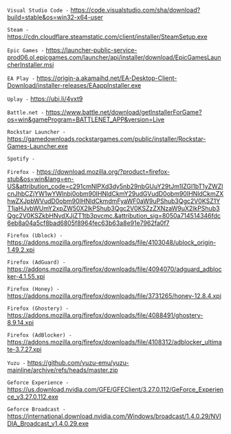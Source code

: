`Visual Studio Code -` https://code.visualstudio.com/sha/download?build=stable&os=win32-x64-user

`Steam -` https://cdn.cloudflare.steamstatic.com/client/installer/SteamSetup.exe

`Epic Games -` https://launcher-public-service-prod06.ol.epicgames.com/launcher/api/installer/download/EpicGamesLauncherInstaller.msi

`EA Play -` https://origin-a.akamaihd.net/EA-Desktop-Client-Download/installer-releases/EAappInstaller.exe

`Uplay -` https://ubi.li/4vxt9

`Battle.net -` https://www.battle.net/download/getInstallerForGame?os=win&gameProgram=BATTLENET_APP&version=Live

`Rockstar Launcher -` https://gamedownloads.rockstargames.com/public/installer/Rockstar-Games-Launcher.exe

`Spotify -`

`Firefox -` https://download.mozilla.org/?product=firefox-stub&os=win&lang=en-US&attribution_code=c291cmNlPXd3dy5nb29nbGUuY29tJm1lZGl1bT1yZWZlcnJhbCZjYW1wYWlnbj0obm90IHNldCkmY29udGVudD0obm90IHNldCkmZXhwZXJpbWVudD0obm90IHNldCkmdmFyaWF0aW9uPShub3Qgc2V0KSZ1YT1jaHJvbWUmY2xpZW50X2lkPShub3Qgc2V0KSZzZXNzaW9uX2lkPShub3Qgc2V0KSZkbHNvdXJjZT1tb3pvcmc.&attribution_sig=8050a714514346fdc6eb8a04a5cf8bad6805f8964fec63b63a8e91e7962fa0f7

`Firefox (Ublock) -` https://addons.mozilla.org/firefox/downloads/file/4103048/ublock_origin-1.49.2.xpi

`Firefox (AdGuard) -` https://addons.mozilla.org/firefox/downloads/file/4094070/adguard_adblocker-4.1.55.xpi

`Firefox (Honey) -` https://addons.mozilla.org/firefox/downloads/file/3731265/honey-12.8.4.xpi

`Firefox (Ghostery) -` https://addons.mozilla.org/firefox/downloads/file/4088491/ghostery-8.9.14.xpi

`Firefox (AdBlocker) -` https://addons.mozilla.org/firefox/downloads/file/4108312/adblocker_ultimate-3.7.27.xpi

`Yuzu -` https://github.com/yuzu-emu/yuzu-mainline/archive/refs/heads/master.zip

`Geforce Experience -` https://us.download.nvidia.com/GFE/GFEClient/3.27.0.112/GeForce_Experience_v3.27.0.112.exe

`Geforce Broadcast -` https://international.download.nvidia.com/Windows/broadcast/1.4.0.29/NVIDIA_Broadcast_v1.4.0.29.exe

